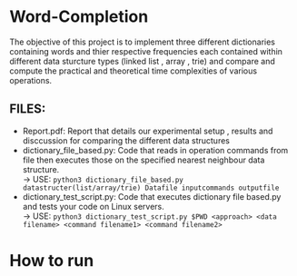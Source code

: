 # Word-Completion

The objective of this project is to implement three different dictionaries containing words and thier respective frequencies each contained within different data sturcture types (linked list , array , trie) and compare and compute the practical and theoretical time complexities of various operations. 


## FILES: 

- Report.pdf: Report that details our experimental setup , results and disccussion for comparing the different data structures 
- dictionary_file_based.py: Code that reads in operation commands from file then executes those on the specified nearest neighbour data structure.  
-> USE:   `python3 dictionary_file_based.py datastructer(list/array/trie) Datafile inputcommands outputfile`   
- dictionary_test_script.py: Code that executes dictionary file based.py and tests your code on Linux servers.   
-> USE:  `python3 dictionary_test_script.py $PWD <approach> <data filename> <command filename1> <command filename2>`


# How to run 
